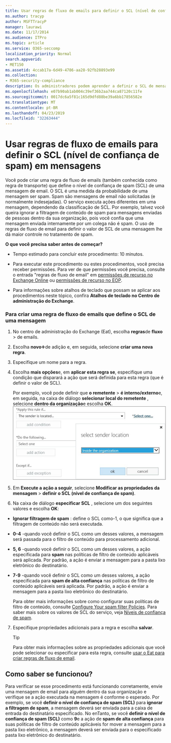```yaml
---
title: Usar regras de fluxo de emails para definir o SCL (nível de confiança de spam) em mensagens
ms.author: tracyp
author: MSFTTracyP
manager: laurawi
ms.date: 11/17/2014
ms.audience: ITPro
ms.topic: article
ms.service: O365-seccomp
localization_priority: Normal
search.appverid:
- MET150
ms.assetid: 4ccab17a-6d49-4786-aa28-92fb28893e99
ms.collection:
- M365-security-compliance
description: Os administradores podem aprender a definir o SCL de mensagens na proteção do Exchange Online.
ms.openlocfilehash: e07b90ab1ab004c39ef36b2aa744ca87120c11fe
ms.sourcegitcommit: 0017dc6a5f81c165d9dfd88be39a6bb17856582e
ms.translationtype: MT
ms.contentlocale: pt-BR
ms.lasthandoff: 04/23/2019
ms.locfileid: "32263444"
---
```

# <a name="use-mail-flow-rules-to-set-the-spam-confidence-level-scl-in-messages"></a>Usar regras de fluxo de emails para definir o SCL (nível de confiança de spam) em mensagens

Você pode criar uma regra de fluxo de emails (também conhecida como regra de transporte) que define o nível de confiança de spam (SCL) de uma mensagem de email. O SCL é uma medida da probabilidade de uma mensagem ser spam. Spam são mensagens de email não solicitadas (e normalmente indesejadas). O serviço executa ações diferentes em uma mensagem, dependendo da classificação de SCL. Por exemplo, talvez você queira ignorar a filtragem de conteúdo de spam para mensagens enviadas de pessoas dentro da sua organização, pois você confia que uma mensagem enviada internamente por um colega não é spam. O uso de regras de fluxo de email para definir o valor de SCL de uma mensagem lhe dá maior controle no tratamento de spam. 
  
 **O que você precisa saber antes de começar?**
  
- Tempo estimado para concluir este procedimento: 10 minutos.
    
- Para executar este procedimento ou estes procedimentos, você precisa receber permissões. Para ver de que permissões você precisa, consulte o entrada "regras de fluxo de email" em [permissões de recurso no Exchange Online](http://technet.microsoft.com/library/15073ce1-0917-403b-8839-02a2ebc96e16.aspx) ou [permissões de recurso no EOP](eop/feature-permissions-in-eop.md). 
    
- Para informações sobre atalhos de teclado que possam se aplicar aos procedimentos neste tópico, confira **Atalhos de teclado no Centro de administração do Exchange**.
    
### <a name="to-create-a-mail-flow-rule-that-sets-the-scl-of-a-message"></a>Para criar uma regra de fluxo de emails que define o SCL de uma mensagem

1. No centro de administração do Exchange (Eat), escolha **regras**de **fluxo** \> de emails.
    
2. Escolha **novo**![ícone](media/ITPro-EAC-AddIcon.gif)de adição e, em seguida, selecione **criar uma nova regra**.
    
3. Especifique um nome para a regra.
    
4. Escolha **mais opções**e, em **aplicar esta regra se**, especifique uma condição que disparará a ação que será definida para esta regra (que é definir o valor de SCL).
    
    Por exemplo, você pode definir que **o remetente** \> **é interno/externo**e, em seguida, na caixa de diálogo **selecionar local do remetente** , selecione **dentro da organização**e escolha **OK**.<br/>
    ![Selecione o local do remetente](media/EOP-ETR-SetSCL-1.jpg)
  
5. Em **Execute a ação a seguir**, selecione **Modificar as propriedades da mensagem** \> **definir o SCL (nível de confiança de spam)**.
  
6. Na caixa de diálogo **especificar SCL** , selecione um dos seguintes valores e escolha **OK**:
    
  - **Ignorar filtragem de spam** : define o SCL como-1, o que significa que a filtragem de conteúdo não será executada. 
    
  - **0-4** -quando você definir o SCL como um desses valores, a mensagem será passada para o filtro de conteúdo para processamento adicional. 
    
  - **5, 6** -quando você definir o SCL como um desses valores, a ação especificada para **spam** nas políticas de filtro de conteúdo aplicáveis será aplicada. Por padrão, a ação é enviar a mensagem para a pasta lixo eletrônico do destinatário. 
    
  - **7-9** -quando você definir o SCL como um desses valores, a ação especificada para **spam de alta confiança** nas políticas de filtro de conteúdo aplicáveis será aplicada. Por padrão, a ação é enviar a mensagem para a pasta lixo eletrônico do destinatário. 
    
    Para obter mais informações sobre como configurar suas políticas de filtro de conteúdo, consulte [Configure Your spam filter Policies](configure-your-spam-filter-policies.md). Para saber mais sobre os valores de SCL do serviço, veja [Níveis de confiança de spam](spam-confidence-levels.md).
    
7. Especifique propriedades adicionais para a regra e escolha **salvar**.
    
    > [!TIP]
    > Para obter mais informações sobre as propriedades adicionais que você pode selecionar ou especificar para esta regra, consulte [usar o Eat para criar regras de fluxo de email](https://docs.microsoft.com/Exchange/policy-and-compliance/mail-flow-rules/mail-flow-rule-procedures#use-the-eac-to-create-mail-flow-rules). 
  
## <a name="how-do-you-know-this-worked"></a>Como saber se funcionou?

Para verificar se esse procedimento está funcionando corretamente, envie uma mensagem de email para alguém dentro da sua organização e verifique se a ação executada na mensagem é conforme o esperado. Por exemplo, se você **definir o nível de confiança de spam (SCL)** para **ignorar a filtragem de spam**, a mensagem deverá ser enviada para a caixa de entrada do destinatário especificado. No enTanto, se você **definir o nível de confiança de spam (SCL)** como **9**e a ação de **spam de alta confiança** para suas políticas de filtro de conteúdo aplicáveis for mover a mensagem para a pasta lixo eletrônico, a mensagem deverá ser enviada para o especificado pasta lixo eletrônico do destinatário. 
  


